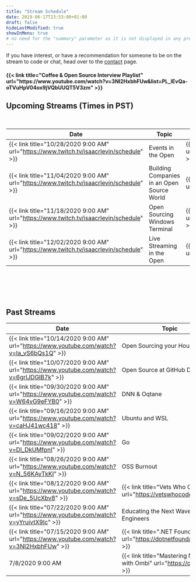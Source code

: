 ```yaml
---
title: "Stream Schedule"
date: 2019-06-17T23:53:00+01:00
draft: false
hideLastModified: true
showInMenu: true
# no need for the "summary" parameter as it is not displayed in any previews
---
```


If you have interest, or have a recommendation for someone to be on the stream to code or chat, head over to the [contact](/contact) page.

<h4>{{< link title="Coffee & Open Source Interview Playlist" url="https://www.youtube.com/watch?v=3NI2HxbhFUw&list=PL_IEvQa-oTVuHpV04ox9jVQbUUQT5V3zm" >}}</h4>

## Upcoming Streams (Times in PST)


<br />

|  Date | Topic   | Guest  |
|-------|---------|--------|
|  {{< link title="10/28/2020 9:00 AM" url="https://www.twitch.tv/isaacrlevin/schedule" >}} |  Events in the Open                          | {{< link title="Jeff Strauss" url="https://twitter.com/jeffreystrauss" >}}      |
|  {{< link title="11/04/2020 9:00 AM" url="https://www.twitch.tv/isaacrlevin/schedule" >}} |  Building Companies in an Open Source World  | {{< link title="Tracy Lee" url="https://twitter.com/ladyleet" >}}               |
|  {{< link title="11/18/2020 9:00 AM" url="https://www.twitch.tv/isaacrlevin/schedule" >}} |  Open Sourcing Windows Terminal  | {{< link title="Kayla Cinnamon" url="https://twitter.com/cinnamon_msft" >}}               |
|  {{< link title="12/02/2020 9:00 AM" url="https://www.twitch.tv/isaacrlevin/schedule" >}} |  Live Streaming in the Open  | {{< link title="Jeff Fritz" url="https://twitter.com/csharpfritz" >}}               |


<br /><br /><br /><br />

## Past Streams

|  Date | Topic   | Guest  |
|-------|---------|--------|
|  {{< link title="10/14/2020 9:00 AM" url="https://www.youtube.com/watch?v=Ia_vS6bQs1Q" >}}|  Open Sourcing your House                    | {{< link title="Cam Soper" url="https://twitter.com/camsoper" >}}               |
|  {{< link title="10/07/2020 9:00 AM" url="https://www.youtube.com/watch?v=6grlJDGlB7k" >}} |  Open Source at GitHub DevRel                      | {{< link title="Michelle Mannering" url="https://twitter.com/MishManners" >}} |
|  {{< link title="09/30/2020 9:00 AM" url="https://www.youtube.com/watch?v=W64vG9eFYB0" >}}  |  DNN & Oqtane                                      | {{< link title="Shaun Walker" url="https://twitter.com/sbwalker" >}}          |
|  {{< link title="09/16/2020 9:00 AM" url="https://www.youtube.com/watch?v=caHJ41wc418" >}}  |  Ubuntu and WSL                                    | {{< link title="Hayden Barnes" url="https://twitter.com/unixterminal" >}}     |
|  {{< link title="09/02/2020 9:00 AM" url="https://www.youtube.com/watch?v=Dl_DkUMfpnI" >}}   |  Go                                                | {{< link title="Ian Lance Taylor" url="https://twitter.com/ianlancetaylor" >}}|
|  {{< link title="08/26/2020 9:00 AM" url="https://www.youtube.com/watch?v=N_56KAyTkKI" >}}  |  OSS Burnout                                       | {{< link title="Mordechai Zuber" url="https://twitter.com/mordzuber" >}}      |
|  {{< link title="08/12/2020 9:00 AM" url="https://www.youtube.com/watch?v=sDe_5UcXbv8" >}}  |  {{< link title="Vets Who Code" url="https://vetswhocode.io" >}}          | {{< link title="Jerome Hardaway" url="https://twitter.com/JeromeHardaway" >}} |
|  {{< link title="07/22/2020 9:00 AM" url="https://www.youtube.com/watch?v=yYruivtX9Ic" >}}  |  Educating the Next Wave of Engineers              | {{< link title="Noelle Silver" url="https://twitter.com/NoelleSilver_" >}}    |
|  {{< link title="07/15/2020 9:00 AM" url="https://www.youtube.com/watch?v=3NI2HxbhFUw" >}}  |  {{< link title=".NET Foundation" url="https://dotnetfoundation.org/" >}}  | {{< link title="Claire Novotny" url="https://twitter.com/clairernovotny" >}}  |
|  7/8/2020 9:00 AM                                                  |  {{< link title="Mastering Media with Ombi" url="https://ombi.io/" >}}    | {{< link title="Jamie Reese" url="https://www.twitter.com/tidusjar" >}}       |